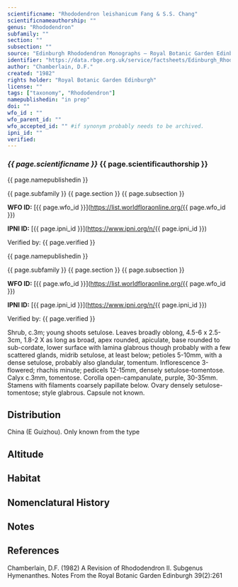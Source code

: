 ```yaml
---
scientificname: "Rhododendron leishanicum Fang & S.S. Chang"
scientificnameauthorship: ""
genus: "Rhododendron"
subfamily: ""
section: ""
subsection: ""
source: "Edinburgh Rhododendron Monographs – Royal Botanic Garden Edinburgh"
identifier: "https://data.rbge.org.uk/service/factsheets/Edinburgh_Rhododendron_Monographs.xhtml"
author: "Chamberlain, D.F."
created: "1982"
rights holder: "Royal Botanic Garden Edinburgh"
license: ""
tags: ["taxonomy", "Rhododendron"]
namepublishedin: "in prep"
doi: ""
wfo_id : ""
wfo_parent_id: ""
wfo_accepted_id: "" #if synonym probably needs to be archived.                      
ipni_id: ""
verified:
---
```

### _{{ page.scientificname }}_ {{ page.scientificauthorship }}
 {{ page.namepublishedin }}

{{ page.subfamily }} {{ page.section }} {{ page.subsection }}

**WFO ID:** [{{ page.wfo_id }}](https://list.worldfloraonline.org/{{ page.wfo_id }})

**IPNI ID:** [{{ page.ipni_id }}](https://www.ipni.org/n/{{ page.ipni_id }})

Verified by: {{ page.verified }}

 {{ page.namepublishedin }}

{{ page.subfamily }} {{ page.section }} {{ page.subsection }}

**WFO ID:** [{{ page.wfo_id }}](https://list.worldfloraonline.org/{{ page.wfo_id }})

**IPNI ID:** [{{ page.ipni_id }}](https://www.ipni.org/n/{{ page.ipni_id }})

Verified by: {{ page.verified }}



Shrub, c.3m; young shoots setulose. Leaves broadly oblong, 4.5-6 x 2.5-3cm, 1.8-2 X as long as broad, apex rounded, apiculate, base rounded to sub-cordate, lower surface with lamina glabrous though probably with a few scattered glands, midrib setulose, at least below; petioles 5-10mm, with a dense setulose, probably also glandular, tomentum. Inflorescence 3-flowered; rhachis minute; pedicels 12-15mm, densely setulose-tomentose. Calyx c.3mm, tomentose. Corolla open-campanulate, purple, 30-35mm. Stamens with filaments coarsely papillate below. Ovary densely setulose-tomentose; style glabrous. Capsule not known.

## Distribution
China (E Guizhou). Only known from the type

## Altitude


## Habitat


## Nomenclatural History

                       
## Notes


## References

Chamberlain, D.F. (1982) A Revision of Rhododendron II. Subgenus Hymenanthes. Notes From the Royal Botanic Garden Edinburgh 39(2):261
